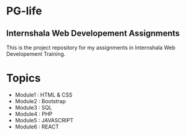 # PG-life
## Internshala Web Developement Assignments
This is the project repository for my assignments in Internshala Web Developement Training.
# Topics
<ul>
  <li> Module1 : HTML & CSS </li>
  <li> Module2 : Bootstrap </li>
  <li> Module3 : SQL </li>
  <li> Module4 : PHP </li>
  <li> Module5 : JAVASCRIPT </li>
  <li> Module6 : REACT </li>
</ul>
